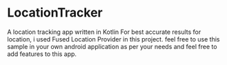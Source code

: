 # LocationTracker
A location tracking app written in Kotlin
For best accurate results for location, i used Fused Location Provider in this project.
feel free to use this sample in your own android application as per your needs and feel free to add features to this app.
